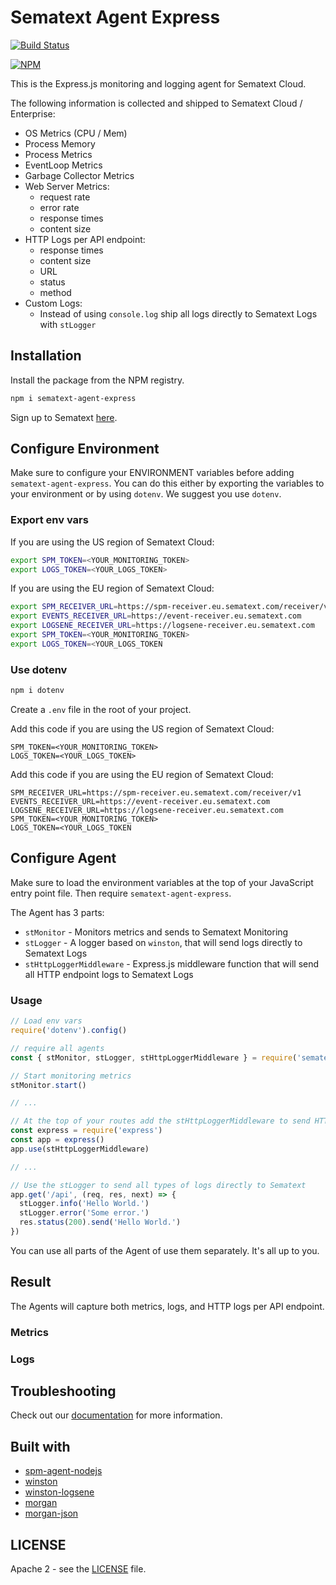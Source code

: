 # Sematext Agent Express

[![Build Status](https://travis-ci.org/sematext/sematext-agent-express.svg?branch=master)](https://travis-ci.org/sematext/sematext-agent-express)

[![NPM](https://nodei.co/npm/sematext-agent-express.png)](https://nodei.co/npm/sematext-agent-express/)

This is the Express.js monitoring and logging agent for Sematext Cloud.

The following information is collected and shipped to Sematext Cloud / Enterprise:

- OS Metrics (CPU / Mem)
- Process Memory
- Process Metrics
- EventLoop Metrics
- Garbage Collector Metrics
- Web Server Metrics:
  - request rate
  - error rate
  - response times
  - content size
- HTTP Logs per API endpoint:
  - response times
  - content size
  - URL
  - status
  - method
- Custom Logs:
  - Instead of using `console.log` ship all logs directly to Sematext Logs with `stLogger`

## Installation

Install the package from the NPM registry.

```bash
npm i sematext-agent-express
```

Sign up to Sematext [here](https://apps.sematext.com/ui/registration).

## Configure Environment

Make sure to configure your ENVIRONMENT variables before adding `sematext-agent-express`. You can do this either by exporting the variables to your environment or by using `dotenv`. We suggest you use `dotenv`.

### Export env vars

If you are using the US region of Sematext Cloud:

```bash
export SPM_TOKEN=<YOUR_MONITORING_TOKEN>
export LOGS_TOKEN=<YOUR_LOGS_TOKEN>
```

If you are using the EU region of Sematext Cloud:

```bash
export SPM_RECEIVER_URL=https://spm-receiver.eu.sematext.com/receiver/v1
export EVENTS_RECEIVER_URL=https://event-receiver.eu.sematext.com
export LOGSENE_RECEIVER_URL=https://logsene-receiver.eu.sematext.com
export SPM_TOKEN=<YOUR_MONITORING_TOKEN>
export LOGS_TOKEN=<YOUR_LOGS_TOKEN
```

### Use dotenv

```bash
npm i dotenv
```

Create a `.env` file in the root of your project.

Add this code if you are using the US region of Sematext Cloud:

```
SPM_TOKEN=<YOUR_MONITORING_TOKEN>
LOGS_TOKEN=<YOUR_LOGS_TOKEN>
```

Add this code if you are using the EU region of Sematext Cloud:

```
SPM_RECEIVER_URL=https://spm-receiver.eu.sematext.com/receiver/v1
EVENTS_RECEIVER_URL=https://event-receiver.eu.sematext.com
LOGSENE_RECEIVER_URL=https://logsene-receiver.eu.sematext.com
SPM_TOKEN=<YOUR_MONITORING_TOKEN>
LOGS_TOKEN=<YOUR_LOGS_TOKEN
```

## Configure Agent

Make sure to load the environment variables at the top of your JavaScript entry point file. Then require `sematext-agent-express`.

The Agent has 3 parts:

- `stMonitor` - Monitors metrics and sends to Sematext Monitoring
- `stLogger` - A logger based on `winston`, that will send logs directly to Sematext Logs
- `stHttpLoggerMiddleware` - Express.js middleware function that will send all HTTP endpoint logs to Sematext Logs

### Usage

```javascript
// Load env vars
require('dotenv').config()

// require all agents
const { stMonitor, stLogger, stHttpLoggerMiddleware } = require('sematext-agent-express')

// Start monitoring metrics
stMonitor.start()

// ...

// At the top of your routes add the stHttpLoggerMiddleware to send HTTP logs to Sematext
const express = require('express')
const app = express()
app.use(stHttpLoggerMiddleware)

// ...

// Use the stLogger to send all types of logs directly to Sematext
app.get('/api', (req, res, next) => {
  stLogger.info('Hello World.')
  stLogger.error('Some error.')
  res.status(200).send('Hello World.')
})
```

You can use all parts of the Agent of use them separately. It's all up to you.

## Result
The Agents will capture both metrics, logs, and HTTP logs per API endpoint.

### Metrics

[](https://cdn.sematext.com/images/sample-nodejs-metrics.png)

### Logs

[](https://cdn.sematext.com/images/sample-nodejs-logs.png)

## Troubleshooting

Check out our [documentation](https://sematext.com/docs/integration/node.js/) for more information.

## Built with

- [spm-agent-nodejs](https://github.com/sematext/spm-agent-nodejs)
- [winston](https://github.com/winstonjs/winston)
- [winston-logsene](https://github.com/sematext/winston-logsene)
- [morgan](https://github.com/expressjs/morgan)
- [morgan-json](https://github.com/indexzero/morgan-json)

## LICENSE

Apache 2 - see the [LICENSE](./LICENSE) file.
